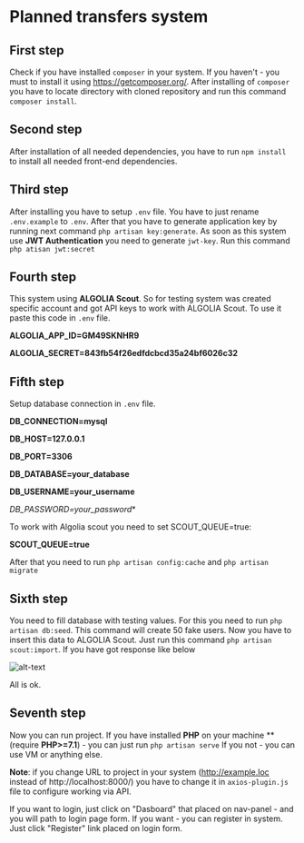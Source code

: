 # Planned transfers system

## First step

Check if you have installed `composer` in your system. If you haven't - you must to install it using https://getcomposer.org/.
After installing of `composer` you have to locate directory with cloned repository and run this command `composer install`.

## Second step

After installation of all needed dependencies, you have to run `npm install` to install all needed front-end dependencies.

## Third step

After installing you have to setup `.env` file. You have to just rename `.env.example` to `.env`.
After that you have to generate application key by running next command `php artisan key:generate`.
As soon as this system use **JWT Authentication** you need to generate `jwt-key`.
Run this command `php atisan jwt:secret`

## Fourth step

This system using **ALGOLIA Scout**. So for testing system was created specific account and got API keys to work with ALGOLIA Scout.
To use it paste this code in `.env` file.

  **ALGOLIA_APP_ID=GM49SKNHR9**
  
  **ALGOLIA_SECRET=843fb54f26edfdcbcd35a24bf6026c32**
  
## Fifth step

Setup database connection in `.env` file.

**DB_CONNECTION=mysql**

**DB_HOST=127.0.0.1**

**DB_PORT=3306**

**DB_DATABASE=your_database**

**DB_USERNAME=your_username**

*DB_PASSWORD=your_password**

To work with Algolia scout you need to set SCOUT_QUEUE=true:

**SCOUT_QUEUE=true**

After that you need to run `php artisan config:cache` and `php artisan migrate`

## Sixth step

You need to fill database with testing values. For this you need to run `php artisan db:seed`. This command will create 50 fake users.
Now you have to insert this data to ALGOLIA Scout.
Just run this command `php artisan scout:import`. If you have got response like below

![alt-text](http://prntscr.com/mwsnju "Successfully imported to Algolia")

All is ok.

## Seventh step

Now you can run project. If you have installed **PHP** on your machine **(require **PHP>=7.1**) - you can just run `php artisan serve`
If you not - you can use VM or anything else.

**Note**: if you change URL to project in your system (http://example.loc instead of http://localhost:8000/) you have to change it in
 `axios-plugin.js` file to configure working via API.
 
If you want to login, just click on "Dasboard" that placed on nav-panel - and you will path to login page form. If you want - you can register in system.
Just click "Register" link placed on login form.

 

